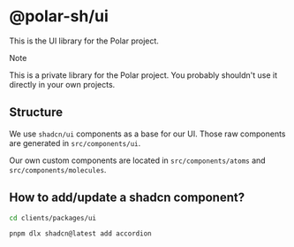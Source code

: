 # @polar-sh/ui

This is the UI library for the Polar project.

> [!NOTE]
> This is a private library for the Polar project. You probably shouldn't use it directly in your own projects.

## Structure

We use `shadcn/ui` components as a base for our UI. Those raw components are generated in `src/components/ui`.

Our own custom components are located in `src/components/atoms` and `src/components/molecules`.

## How to add/update a shadcn component?

```bash
cd clients/packages/ui
```

```bash
pnpm dlx shadcn@latest add accordion
```
